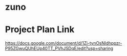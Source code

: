 # zuno

# Project Plan Link

https://docs.google.com/document/d/1Zi-tynOsNIdhppzr-P95ZGwuQUhEUp40TT_PVhJSDqE/edit?usp=sharing
